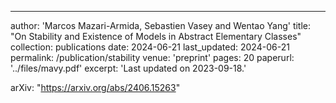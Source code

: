 ---
author: 'Marcos Mazari-Armida, Sebastien Vasey and Wentao Yang'
title: "On Stability and Existence of Models in Abstract Elementary Classes"
collection: publications
date: 2024-06-21
last_updated: 2024-06-21
permalink: /publication/stability
venue: 'preprint'
pages: 20
paperurl: '../files/mavy.pdf'
excerpt: 'Last updated on 2023-09-18.'

arXiv: "https://arxiv.org/abs/2406.15263"